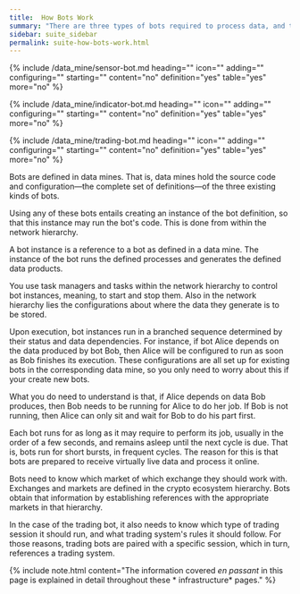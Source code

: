 ```yaml
---
title:  How Bots Work
summary: "There are three types of bots required to process data, and to trade: sensors bots, indicators bots, and the trading bot. Their definitions and the information required to operate them are scattered on all five hierarchies."
sidebar: suite_sidebar
permalink: suite-how-bots-work.html
---
```


{% include /data_mine/sensor-bot.md heading="" icon="" adding="" configuring="" starting="" content="no" definition="yes" table="yes" more="no" %}

{% include /data_mine/indicator-bot.md heading="" icon="" adding="" configuring="" starting="" content="no" definition="yes" table="yes" more="no" %}

{% include /data_mine/trading-bot.md heading="" icon="" adding="" configuring="" starting="" content="no" definition="yes" table="yes" more="no" %}

Bots are defined in <a data-toggle="tooltip" data-original-title="{{site.data.data_mine.data_mine}}">data mines</a>. That is, data mines hold the source code and configuration&mdash;the complete set of definitions&mdash;of the three existing kinds of bots.

Using any of these bots entails creating an instance of the bot definition, so that this instance may run the bot's code. This is done from within the <a data-toggle="tooltip" data-original-title="{{site.data.network.network}}">network</a> hierarchy.

A bot instance is a reference to a bot as defined in a data mine. The instance of the bot runs the defined <a data-toggle="tooltip" data-original-title="{{site.data.concepts.process}}">processes</a> and generates the defined <a data-toggle="tooltip" data-original-title="{{site.data.concepts.data_product}}">data products</a>.

You use <a data-toggle="tooltip" data-original-title="{{site.data.network.task_manager}}">task managers</a> and <a data-toggle="tooltip" data-original-title="{{site.data.network.task}}">tasks</a> within the network hierarchy to control bot instances, meaning, to start and stop them. Also in the network hierarchy lies the configurations about where the data they generate is to be stored.

Upon execution, bot instances run in a branched sequence determined by their <a data-toggle="tooltip" data-original-title="{{site.data.data_mine.status_dependency}}">status</a> and <a data-toggle="tooltip" data-original-title="{{site.data.data_mine.data_dependency}}">data dependencies</a>. For instance, if bot Alice depends on the data produced by bot Bob, then Alice will be configured to run as soon as Bob finishes its execution. These configurations are all set up for existing bots in the corresponding data mine, so you only need to worry about this if your create new bots.

What you do need to understand is that, if Alice depends on data Bob produces, then Bob needs to be running for Alice to do her job. If Bob is not running, then Alice can only sit and wait for Bob to do his part first.

Each bot runs for as long as it may require to perform its job, usually in the order of a few seconds, and remains asleep until the next cycle is due. That is, bots run for short bursts, in frequent cycles. The reason for this is that bots are prepared to receive virtually live data and process it online.

Bots need to know which <a data-toggle="tooltip" data-original-title="{{site.data.crypto_ecosystem.market}}">market</a> of which <a data-toggle="tooltip" data-original-title="{{site.data.crypto_ecosystem.crypto_exchange}}">exchange</a> they should work with. Exchanges and markets are defined in the <a data-toggle="tooltip" data-original-title="{{site.data.crypto_ecosystem.crypto_ecosystem}}">crypto ecosystem</a> hierarchy. Bots obtain that information by establishing <a data-toggle="tooltip" data-original-title="{{site.data.concepts.reference}}">references</a> with the appropriate markets in that hierarchy.

In the case of the trading bot, it also needs to know which type of <a data-toggle="tooltip" data-original-title="{{site.data.concepts.session}}">trading session</a> it should run, and what <a data-toggle="tooltip" data-original-title="{{site.data.trading_system.trading_system}}">trading system's</a> rules it should follow. For those reasons, trading bots are paired with a specific session, which in turn, references a trading system.

{% include note.html content="The information covered *en passant* in this page is explained in detail throughout these * infrastructure* pages." %}



